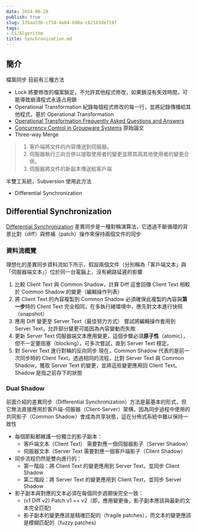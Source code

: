 ```yaml
---
date: 2024-06-28
publish: true
slug: 176aa33b-cf58-4a84-b90a-c62163de7197
tags:
- CS/Algorithm
title: Synchronization.md
---
```

## 簡介

檔案同步
目前有三種方法

- Lock
  將要修改的檔案鎖定，不允許其他程式修改，如果鎖沒有失效時間，可能導致崩潰程式永遠占用鎖
- Operational Transformation
  紀錄每個程式修改的每一行，並將記錄傳播給其他程式，基於 Operational Transformation
- [ Operational Transformation Frequently Asked Questions and Answers](https://web.archive.org/web/20200623064915/https://www3.ntu.edu.sg/home/czsun/projects/otfaq/)
- [Concurrency Control in Groupware Systems](../265c923b-f168-4143-b4bf-138acc736fa6.pdf)
  原始論文
- Three-way Merge

> 1. 客戶端將文件的內容傳送到伺服器。
> 2. 伺服器執行三向合併以提取使用者的變更並將其與其他使用者的變更合併。
> 3. 伺服器將文件的新副本傳送給客戶端



半雙工系統，Subversion 使用此方法

- Differential Synchronization

## Differential Synchronization

[Differential Synchronization](https://neil.fraser.name/writing/sync/)
差異同步是一種對稱演算法，它透過不斷循環的背景比對（diff）與修補（patch）操作來保持兩個文件的同步

### 資料流概覽

理想化的差異同步資料流如下所示，假設兩個文件（分別稱為「客戶端文本」與「伺服器端文本」）位於同一台電腦上，沒有網路延遲的影響

1. 比較 Client Text 與 Common Shadow，計算 Diff
   這會回傳 Client Text 相較於 Common Shadow 的變更（編輯操作列表）
2. 將 Client Text 的內容複製到 Common Shadow
   必須確保此複製的內容與**第一步**時的 Client Text 完全相同，在多執行緒環境中，應先對文本進行快照（snapshot）
3. 應用 Diff 變更至 Server Text（最佳努力方式）
   嘗試將編輯操作套用到 Server Text，允許部分變更可能因為內容變動而失敗
4. 更新 Server Text
   伺服器端文本應用變更，這個步驟必須**原子性**（atomic），但不一定要阻塞（blocking），可多次嘗試，直到 Server Text 穩定。
5. 對 Server Text 進行對稱的反向同步
   現在，Common Shadow 代表的是前一次同步時的 Client Text，透過相同的流程，比對 Server Text 與 Common Shadow，獲取 Server Text 的變更，並將這些變更應用回 Client Text。
   Shadow 是指之前存下的狀態

### Dual Shadow

前面介紹的差異同步（Differential Synchronization）方法是最基本的形式，但它無法直接應用於客戶端-伺服器（Client-Server）架構，因為同步過程中使用的共同影子（Common Shadow）會成為共享狀態，這在分佈式系統中難以保持一致性

- 每個節點都維護一份獨立的影子副本：
  - 客戶端文本（Client Text） 需要對應一個伺服器影子（Server Shadow）
  - 伺服器文本（Server Text 需要對應一個客戶端影子（Client Shadow）
- 同步流程仍然是雙向進行的：
  - 第一階段：將 Client Text 的變更應用到 Server Text，並同步 Client Shadow
  - 第二階段：將 Server Text 的變更應用到 Client Text，並同步 Server Shadow
- 影子副本與對應的文本必須在每個同步週期後完全一致：
  - (v1 Diff v2) Patch v1 == v2（即，應用變更後，影子副本應該與最新的文本完全匹配)
  - 影子副本的變更應該是精確匹配的（fragile patches），而文本的變更應該是模糊匹配的（fuzzy patches)
